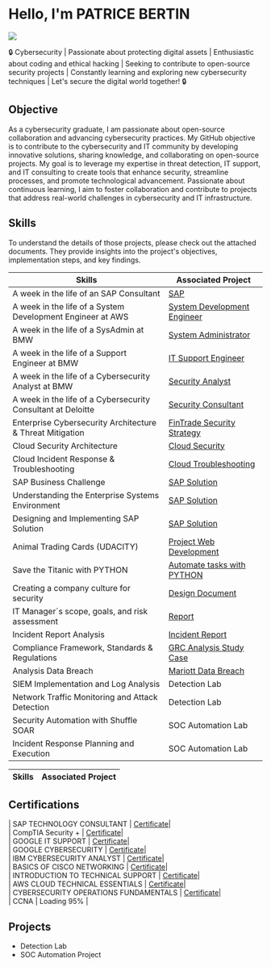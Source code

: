 # Hello, I'm PATRICE BERTIN
<a href="https://www.linkedin.com/in/patrice-bertin-towa-529328170"><img src="https://img.shields.io/badge/-LinkedIn-0072b1?&style=for-the-badge&logo=linkedin&logoColor=white" /></a>


🔒 Cybersecurity | Passionate about protecting digital assets | Enthusiastic about coding and ethical hacking | Seeking to contribute to open-source security projects | Constantly learning and exploring new cybersecurity techniques | Let's secure the digital world together! 🔒

## Objective

As a cybersecurity graduate, I am passionate about open-source collaboration and advancing cybersecurity practices. My GitHub objective is to contribute to the cybersecurity and IT community by developing innovative solutions, sharing knowledge, and collaborating on open-source projects. My goal is to leverage my expertise in threat detection, IT support, and IT consulting to create tools that enhance security, streamline processes, and promote technological advancement. Passionate about continuous learning, I aim to foster collaboration and contribute to projects that address real-world challenges in cybersecurity and IT infrastructure.  


## Skills

To understand the details of those projects, please check out the attached documents. They provide insights into the project's objectives, implementation steps, and key findings.

| Skills                                         | Associated Project         |
|-----------------------------------------------|----------------------------|
| A week in the life of an SAP Consultant                       | <a href="https://github.com/PatriceBertin/SAP-S4HANA#">SAP</a>|
| A week in the life of a System Development Engineer at AWS                        | <a href="https://github.com/PatriceBertin/System-DEVOPS">System Development Engineer</a>|
| A week in the life of a SysAdmin at BMW                        | <a href="https://github.com/PatriceBertin/IT-SysAdmin">System Administrator</a>|
| A week in the life of a Support Engineer at BMW                        | <a href="https://github.com/PatriceBertin/SupportEngineer">IT Support Engineer</a>|
| A week in the life of a Cybersecurity Analyst at BMW                       | <a href="https://github.com/PatriceBertin/Security-Analyst">Security Analyst</a>|
| A week in the life of a Cybersecurity Consultant at Deloitte                       | <a href="https://github.com/PatriceBertin/Security-Consultant">Security Consultant</a>|
| Enterprise Cybersecurity Architecture & Threat Mitigation                        | <a href="https://github.com/PatriceBertin/FinTrade-Security-Strategy">FinTrade Security Strategy</a>|
| Cloud Security Architecture                        | <a href="https://github.com/PatriceBertin/-Enterprise-Cloud-Security-Architecture-Blueprint">Cloud Security</a>|
| Cloud Incident Response & Troubleshooting                        | <a href="https://github.com/PatriceBertin/Cloud-Handbook">Cloud Troubleshooting</a>|
| SAP Business Challenge                        | <a href="https://github.com/PatriceBertin/SAP-Business-Challenge">SAP Solution</a>|
| Understanding the Enterprise Systems Environment | <a href="https://github.com/PatriceBertin/Understanding-the-Enterprise-Systems-Environment">SAP Solution</a>|
| Designing and Implementing SAP Solution       | <a href="https://github.com/PatriceBertin/Designing-and-Implementing-SAP-Solution">SAP Solution</a>|
| Animal Trading Cards (UDACITY)                | <a href="https://github.com/PatriceBertin/Animal-Trading-cards">Project Web Development</a>|
| Save the Titanic with PYTHON                  | <a href="https://github.com/PatriceBertin/SAVE-THE-TITANIC">Automate tasks with PYTHON</a>|
| Creating a company culture for security       | <a href="https://github.com/PatriceBertin/DESIGN-DOCUMENT">Design Document</a>|
| IT Manager´s scope, goals, and risk assessment| <a href="https://github.com/PatriceBertin/REPORT.git">Report</a>|
| Incident Report Analysis                      | <a href="https://github.com/PatriceBertin/Incident-Report-Analysis.git">Incident Report</a>|
| Compliance Framework, Standards & Regulations | <a href="https://github.com/PatriceBertin/GRC-FRAMEWORK">GRC Analysis Study Case</a>|
| Analysis Data Breach                          | <a href="https://github.com/PatriceBertin/MARIOTT-DATA-BREACH"> Mariott Data Breach</a>|
| SIEM Implementation and Log Analysis          | Detection Lab|
| Network Traffic Monitoring and Attack Detection | Detection Lab|
| Security Automation with Shuffle SOAR         | SOC Automation Lab|
| Incident Response Planning and Execution      | SOC Automation Lab|



| Skills                                         | Associated Project         |
|-----------------------------------------------|----------------------------|


## Certifications
| SAP TECHNOLOGY CONSULTANT  |  <a href="https://coursera.org/verify/professional-cert/RRGUA8O9NNKC">Certificate</a>| <br>
| CompTIA Security +  |  <a href="https://github.com/PatriceBertin/CompTIA-">Certificate</a>| <br>
| GOOGLE IT SUPPORT    |  <a href="https://www.coursera.org/account/accomplishments/specialization/certificate/ZWFZH7XA8M28">Certificate</a>| <br>
| GOOGLE CYBERSECURITY  |    <a href="https://www.coursera.org/account/accomplishments/specialization/certificate/S7TZ65K2BFNZ">Certificate</a>| <br>
| IBM CYBERSECURITY ANALYST  |  <a href="https://www.coursera.org/account/accomplishments/specialization/certificate/3Z06EE01FFS7">Certificate</a>| <br>
| BASICS OF CISCO NETWORKING  |  <a href="https://www.coursera.org/account/accomplishments/certificate/XYJJR8LTQDNE">Certificate</a>| <br>
| INTRODUCTION TO TECHNICAL SUPPORT  |  <a href="https://www.coursera.org/account/accomplishments/certificate/FB0QHWKBLF4G">Certificate</a>| <br>
| AWS CLOUD TECHNICAL ESSENTIALS  |  <a href="https://coursera.org/verify/AHIAUBVT54Y0">Certificate</a>| <br>
| CYBERSECURITY OPERATIONS FUNDAMENTALS  |  <a href="https://www.coursera.org/account/accomplishments/specialization/certificate/SQZCP0V854ZA">Certificate</a>| <br>
| CCNA   | Loading 95% | <br>

## Projects
- Detection Lab
- SOC Automation Project

